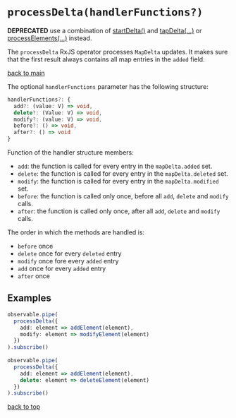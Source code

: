 # `processDelta(handlerFunctions?)`

**DEPRECATED** use a combination of [startDelta()](../start-delta/README.md) and [tapDelta(...)](../tap-delta/README.md) or [processElements(...)](../../support/process-elements/README.md) instead.

The `processDelta` RxJS operator processes `MapDelta` updates.
It makes sure that the first result always contains all map entries in the `added` field.

[back to main](../../README.md)

The optional `handlerFunctions` parameter has the following structure:

``` typescript
handlerFunctions?: {
  add?: (value: V) => void,
  delete?: (Value: V) => void,
  modify?: (value: V) => void,
  before?: () => void,
  after?: () => void
}
```

Function of the handler structure members:

- `add`: the function is called for every entry in the `mapDelta.added` set.
- `delete`: the function is called for every entry in the `mapDelta.deleted` set.
- `modify`: the function is called for every entry in the `mapDelta.modified` set.
- `before`: the function is called only once, before all `add`, `delete` and `modify` calls.
- `after`: the function is called only once, after all `add`, `delete` and `modify` calls.

The order in which the methods are handled is:

- `before` once
- `delete` once for every `deleted` entry
- `modify` once fore every `added` entry
- `add` once for every `added` entry
- `after` once

## Examples

``` typescript
observable.pipe(
  processDelta({
    add: element => addElement(element),
    modify: element => modifyElement(element)
  })
).subscribe()
  
observable.pipe(
  processDelta({
    add: element => addElement(element),
    delete: element => deleteElement(element)
  })
).subscribe()
```

[back to top](#processdeltahandlerfunctions)